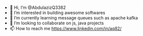 - 👋 Hi, I’m @AbdulazizQ3382
- 👀 I’m interested in building awesome softwares
- 🌱 I’m currently learning message queues such as apache kafka
- 💞️ I’m looking to collaborate on js, java projects
- 📫 How to reach me https://www.linkedin.com/in/aq82/

<!---
AbdulazizQ3382/AbdulazizQ3382 is a ✨ special ✨ repository because its `README.md` (this file) appears on your GitHub profile.
You can click the Preview link to take a look at your changes.
--->
